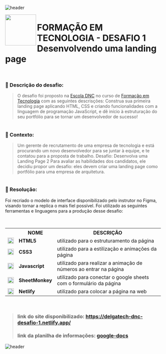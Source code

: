 ![header](https://capsule-render.vercel.app/api?type=waving&color=0:db813b,50:d76f32,100:e0945e&height=150&section=header)

<html>
  <img align="left" src="https://github.com/Delgado-tech/dnc-landing-page-challenge/assets/60985347/01280482-629f-4956-93a1-f7bab2b52400" width="100px"/>
  <h1>FORMAÇÃO EM TECNOLOGIA - DESAFIO 1 <br>
  Desenvolvendo uma landing page <br><br></h1>
</html>

### 🚀 Descrição do desafio:
> O desafio foi proposto na [Escola DNC](https://www.escoladnc.com.br) no curso de [Formação em Tecnologia](https://www.escoladnc.com.br/formacao-em-tecnologia/)
> com as seguintes descrisções:
> Construa sua primeira landing page aplicando HTML, CSS e
> criando funcionalidades com a linguagem de programação
> JavaScript, e dê início à estruturação do seu portfólio para se
> tornar um desenvolvedor de sucesso!

# 

### 📄 Contexto:
> Um gerente de recrutamento de uma empresa de tecnologia e está procurando um
> novo desenvolvedor para se juntar à equipe, e te contatou para a proposta de trabalho.
> Desafio: Desenvolva uma Landing Page 2
> Para avaliar as habilidades dos candidatos, ele decidiu propor um desafio: eles devem
> criar uma landing page como portfólio para uma empresa de arquitetura.

#

### 🎯 Resolução:
Foi recriado o modelo de interface disponibilizado pelo instrutor no Figma, visando tornar a replica o mais fiel possível. Foi utilizado as seguintes ferramentas e linguagens para a produção desse desafio:

<html>
  <br>
  <table>
    <tr>
      <th></th>
      <th>NOME</th>
      <th>DESCRIÇÃO</th>
    </tr>
    <!--Linha 1-->
    <tr>
      <td> <img src="https://cdn.jsdelivr.net/gh/devicons/devicon/icons/html5/html5-original.svg" width="20px"/></td>
      <td><strong>HTML5<strong/></td>
      <td>utilizado para o estruturamento da página</td>
    </tr>
    <!--Linha 2-->
    <tr>
      <td> <img src="https://cdn.jsdelivr.net/gh/devicons/devicon/icons/css3/css3-original.svg" width="20px"/></td>
      <td><strong>CSS3<strong/></td>
      <td>utilizado para a estilização e animações da página</td>
    </tr>
    <!--Linha 3-->
    <tr>
      <td> <img src="https://cdn.jsdelivr.net/gh/devicons/devicon/icons/javascript/javascript-plain.svg" width="20px"/></td>
      <td><strong>Javascript<strong/></td>
      <td>utilizado para realizar a animação de números ao entrar na página</td>
    </tr>
        <!--Linha 4-->
    <tr>
      <td> <img src="https://dashboard.sheetmonkey.io/favicon.ico" width="20px"/></td>
      <td><strong>SheetMonkey<strong/></td>
      <td>utilizado para conectar o google sheets com o formulário da página</td>
    </tr>
    <!--Linha 5-->
    <tr>
      <td> <img src="https://www.netlify.com/favicon.ico" width="20px"/></td>
      <td><strong>Netlify<strong/></td>
      <td>utilizado para colocar a página na web</td>
    </tr>
  </table>
  <br>
</html>

> ### link do site disponibilizado: https://delgatech-dnc-desafio-1.netlify.app/
> ### link da planilha de informações: [google-docs](https://docs.google.com/spreadsheets/d/1Gnui41-20n-fJVx1Gexi5TC5mBcqg2ZymLUGKHe7ulk/edit?usp=sharing)


![header](https://capsule-render.vercel.app/api?type=waving&color=0:0d1117,50:161b22,100:30363d&height=150&section=footer)
